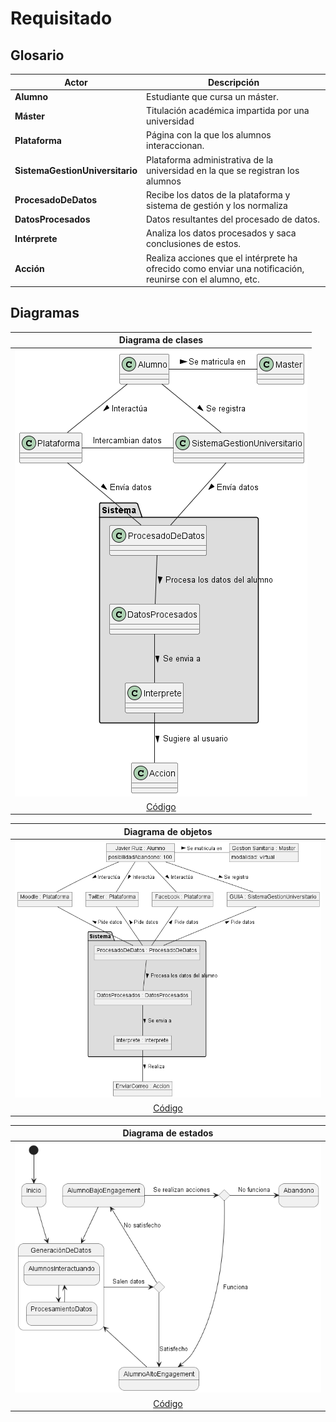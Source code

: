 # Requisitado

## Glosario


|Actor|Descripción
|-|-
|**Alumno**|Estudiante que cursa un máster.
|**Máster**|Titulación académica impartida por una universidad
|**Plataforma**|Página con la que los alumnos interaccionan.
|**SistemaGestionUniversitario**|Plataforma administrativa de la universidad en la que se registran los alumnos
|**ProcesadoDeDatos**|Recibe los datos de la plataforma y sistema de gestión y los normaliza
|**DatosProcesados**|Datos resultantes del procesado de datos.
|**Intérprete**|Analiza los datos procesados y saca conclusiones de estos.
|**Acción**|Realiza acciones que el intérprete ha ofrecido como enviar una notificación, reunirse con el alumno, etc.


## Diagramas


|Diagrama de clases
|:-:
|![Imagen](images/Clases.png)
|[Código](Clases.puml)

|Diagrama de objetos
|:-:
|![Imagen](images/Objetos.png)
|[Código](Objetos.puml)


|Diagrama de estados
|:-:
|![Imagen](images/Estados.png)
|[Código](Estados.puml)
